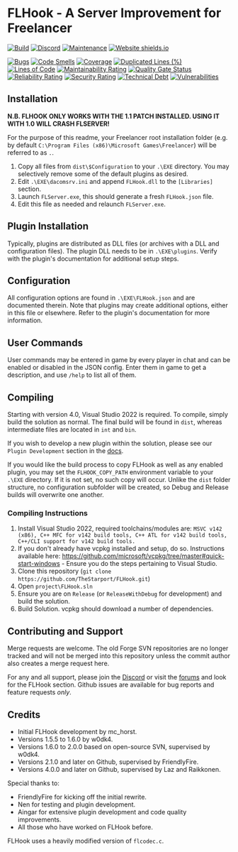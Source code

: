 # FLHook - A Server Improvement for Freelancer
[![Build](https://github.com/fl-devs/FLHook/actions/workflows/release.yml/badge.svg)](https://github.com/fl-devs/FLHook/releases/latest/download/Release.zip) [![Discord](https://badgen.net/badge/icon/discord?icon=discord&label)](https://discord.com/invite/c6wtsBk) [![Maintenance](https://img.shields.io/badge/Maintained%3F-yes-green.svg)](https://github.com/fl-devs/FLHook/graphs/commit-activity) [![Website shields.io](https://img.shields.io/website-up-down-green-red/http/shields.io.svg)](https://flhook.org/)


[![Bugs](https://sonarcloud.io/api/project_badges/measure?project=fl-devs_FLHook&branch=master&metric=bugs)](https://sonarcloud.io/dashboard?id=fl-devs_FLHook&branch=master)
[![Code Smells](https://sonarcloud.io/api/project_badges/measure?project=fl-devs_FLHook&branch=master&metric=code_smells)](https://sonarcloud.io/dashboard?id=fl-devs_FLHook&branch=master)
[![Coverage](https://sonarcloud.io/api/project_badges/measure?project=fl-devs_FLHook&branch=master&metric=coverage)](https://sonarcloud.io/dashboard?id=fl-devs_FLHook&branch=master)
[![Duplicated Lines (%)](https://sonarcloud.io/api/project_badges/measure?project=fl-devs_FLHook&branch=master&metric=duplicated_lines_density)](https://sonarcloud.io/dashboard?id=fl-devs_FLHook&branch=master)
[![Lines of Code](https://sonarcloud.io/api/project_badges/measure?project=fl-devs_FLHook&branch=master&metric=ncloc)](https://sonarcloud.io/dashboard?id=fl-devs_FLHook&branch=master)
[![Maintainability Rating](https://sonarcloud.io/api/project_badges/measure?project=fl-devs_FLHook&branch=master&metric=sqale_rating)](https://sonarcloud.io/dashboard?id=fl-devs_FLHook&branch=master)
[![Quality Gate Status](https://sonarcloud.io/api/project_badges/measure?project=fl-devs_FLHook&branch=master&metric=alert_status)](https://sonarcloud.io/dashboard?id=fl-devs_FLHook&branch=master)
[![Reliability Rating](https://sonarcloud.io/api/project_badges/measure?project=fl-devs_FLHook&branch=master&metric=reliability_rating)](https://sonarcloud.io/dashboard?id=fl-devs_FLHook&branch=master)
[![Security Rating](https://sonarcloud.io/api/project_badges/measure?project=fl-devs_FLHook&branch=master&metric=security_rating)](https://sonarcloud.io/dashboard?id=fl-devs_FLHook&branch=master)
[![Technical Debt](https://sonarcloud.io/api/project_badges/measure?project=fl-devs_FLHook&branch=master&metric=sqale_index)](https://sonarcloud.io/dashboard?id=fl-devs_FLHook&branch=master)
[![Vulnerabilities](https://sonarcloud.io/api/project_badges/measure?project=fl-devs_FLHook&branch=master&metric=vulnerabilities)](https://sonarcloud.io/dashboard?id=fl-devs_FLHook&branch=master)

## Installation
**N.B. FLHOOK ONLY WORKS WITH THE 1.1 PATCH INSTALLED. USING IT WITH 1.0 WILL CRASH FLSERVER!**

For the purpose of this readme, your Freelancer root installation folder (e.g. by default `C:\Program Files (x86)\Microsoft Games\Freelancer`) will be referred to as `.`.

1. Copy all files from `dist\$Configuration` to your `.\EXE` directory. You may selectively remove some of the default plugins as desired.
2. Edit `.\EXE\dacomsrv.ini` and append `FLHook.dll` to the `[Libraries]` section.
3. Launch `FLServer.exe`, this should generate a fresh `FLHook.json` file.
4. Edit this file as needed and relaunch `FLServer.exe`.

## Plugin Installation

Typically, plugins are distributed as DLL files (or archives with a DLL and configuration files).
The plugin DLL needs to be in `.\EXE\plugins`. Verify with the plugin's documentation for additional setup steps.

## Configuration

All configuration options are found in `.\EXE\FLHook.json` and are documented therein. Note that plugins may create additional options, either in this file or elsewhere. Refer to the plugin's documentation for more information.

## User Commands

User commands may be entered in game by every player in chat and can be enabled or disabled in the JSON config. Enter them in game to get a description, and use `/help` to list all of them.

## Compiling

Starting with version 4.0, Visual Studio 2022 is required. To compile, simply build the solution as normal. The final build will be found in `dist`, whereas intermediate files are located in `int` and `bin`.

If you wish to develop a new plugin within the solution, please see our `Plugin Development` section in the [docs](https://docs.flhook.org).

If you would like the build process to copy FLHook as well as any enabled plugin, you may set the `FLHOOK_COPY_PATH` environment variable to your `.\EXE` directory. If it is not set, no such copy will occur. Unlike the `dist` folder structure, no configuration subfolder will be created, so Debug and Release builds will overwrite one another.

### Compiling Instructions

1. Install Visual Studio 2022, required toolchains/modules are: `MSVC v142 (x86), C++ MFC for v142 build tools, C++ ATL for v142 build tools, C++/CLI support for v142 build tools.`
2. If you don't already have vcpkg installed and setup, do so. Instructions available here: https://github.com/microsoft/vcpkg/tree/master#quick-start-windows - Ensure you do the steps pertaining to Visual Studio.
3. Clone this repository (`git clone https://github.com/TheStarport/FLHook.git`)
4. Open `project\FLHook.sln`
5. Ensure you are on `Release` (or `ReleaseWithDebug` for development) and build the solution.
6. Build Solution. vcpkg should download a number of dependencies.

## Contributing and Support

Merge requests are welcome. The old Forge SVN repositories are no longer tracked and will not be merged into this repository unless the commit author also creates a merge request here.

For any and all support, please join the [Discord](https://discord.com/invite/c6wtsBk) or visit the [forums](https://the-starport.net) and look for the FLHook section. Github issues are available for bug reports and feature requests *only*.

## Credits

* Initial FLHook development by mc_horst.
* Versions 1.5.5 to 1.6.0 by w0dk4.
* Versions 1.6.0 to 2.0.0 based on open-source SVN, supervised by w0dk4.
* Versions 2.1.0 and later on Github, supervised by FriendlyFire.
* Versions 4.0.0 and later on Github, supervised by Laz and Raikkonen.

Special thanks to:
* FriendlyFire for kicking off the initial rewrite.
* Nen for testing and plugin development.
* Aingar for extensive plugin development and code quality improvements.
* All those who have worked on FLHook before.

FLHook uses a heavily modified version of `flcodec.c`.
